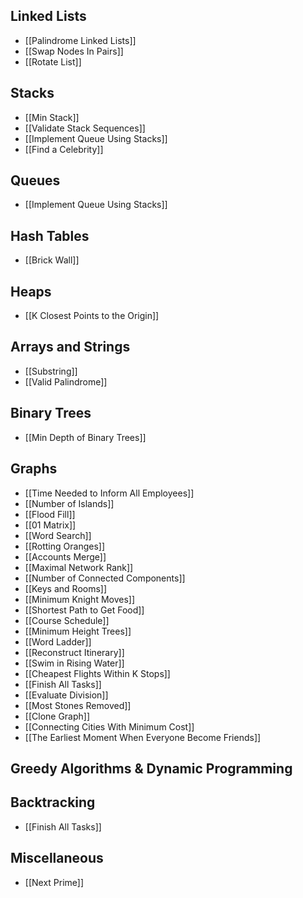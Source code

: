 ## Linked Lists

* [[Palindrome Linked Lists]]
* [[Swap Nodes In Pairs]]
* [[Rotate List]]

## Stacks

* [[Min Stack]]
* [[Validate Stack Sequences]]
* [[Implement Queue Using Stacks]]
* [[Find a Celebrity]]

## Queues

* [[Implement Queue Using Stacks]]

## Hash Tables

* [[Brick Wall]]

## Heaps

* [[K Closest Points to the Origin]]

## Arrays and Strings

* [[Substring]]
* [[Valid Palindrome]]

## Binary Trees

* [[Min Depth of Binary Trees]]

## Graphs

* [[Time Needed to Inform All Employees]]
* [[Number of Islands]]
* [[Flood Fill]]
* [[01 Matrix]]
* [[Word Search]]
* [[Rotting Oranges]]
* [[Accounts Merge]]
* [[Maximal Network Rank]]
* [[Number of Connected Components]]
* [[Keys and Rooms]]
* [[Minimum Knight Moves]]
* [[Shortest Path to Get Food]]
* [[Course Schedule]]
* [[Minimum Height Trees]]
* [[Word Ladder]]
* [[Reconstruct Itinerary]]
* [[Swim in Rising Water]]
* [[Cheapest Flights Within K Stops]]
* [[Finish All Tasks]]
* [[Evaluate Division]]
* [[Most Stones Removed]]
* [[Clone Graph]]
* [[Connecting Cities With Minimum Cost]]
* [[The Earliest Moment When Everyone Become Friends]]

## Greedy Algorithms & Dynamic Programming

## Backtracking

* [[Finish All Tasks]]

## Miscellaneous 

* [[Next Prime]]